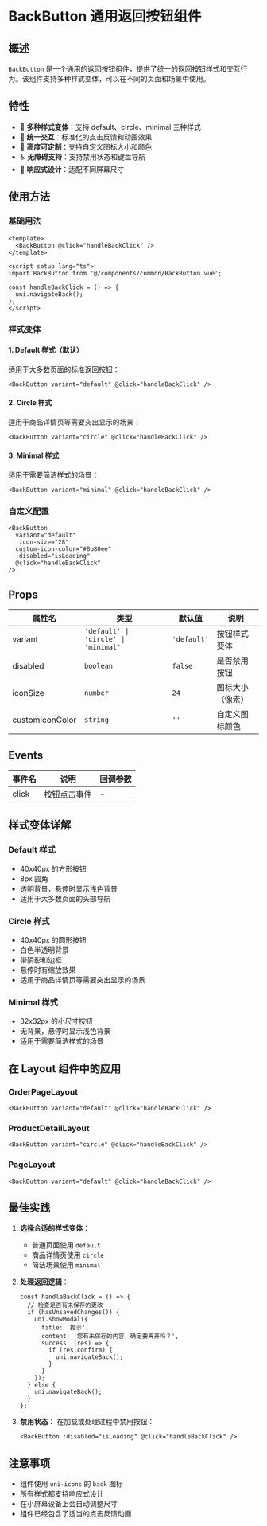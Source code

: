 # BackButton 通用返回按钮组件

## 概述

`BackButton` 是一个通用的返回按钮组件，提供了统一的返回按钮样式和交互行为。该组件支持多种样式变体，可以在不同的页面和场景中使用。

## 特性

- 🎨 **多种样式变体**：支持 default、circle、minimal 三种样式
- 🎯 **统一交互**：标准化的点击反馈和动画效果
- 🔧 **高度可定制**：支持自定义图标大小和颜色
- ♿ **无障碍支持**：支持禁用状态和键盘导航
- 📱 **响应式设计**：适配不同屏幕尺寸

## 使用方法

### 基础用法

```vue
<template>
  <BackButton @click="handleBackClick" />
</template>

<script setup lang="ts">
import BackButton from '@/components/common/BackButton.vue';

const handleBackClick = () => {
  uni.navigateBack();
};
</script>
```

### 样式变体

#### 1. Default 样式（默认）
适用于大多数页面的标准返回按钮：

```vue
<BackButton variant="default" @click="handleBackClick" />
```

#### 2. Circle 样式
适用于商品详情页等需要突出显示的场景：

```vue
<BackButton variant="circle" @click="handleBackClick" />
```

#### 3. Minimal 样式
适用于需要简洁样式的场景：

```vue
<BackButton variant="minimal" @click="handleBackClick" />
```

### 自定义配置

```vue
<BackButton 
  variant="default"
  :icon-size="28"
  custom-icon-color="#0b80ee"
  :disabled="isLoading"
  @click="handleBackClick" 
/>
```

## Props

| 属性名 | 类型 | 默认值 | 说明 |
|--------|------|--------|------|
| variant | `'default' \| 'circle' \| 'minimal'` | `'default'` | 按钮样式变体 |
| disabled | `boolean` | `false` | 是否禁用按钮 |
| iconSize | `number` | `24` | 图标大小（像素） |
| customIconColor | `string` | `''` | 自定义图标颜色 |

## Events

| 事件名 | 说明 | 回调参数 |
|--------|------|----------|
| click | 按钮点击事件 | - |

## 样式变体详解

### Default 样式
- 40x40px 的方形按钮
- 8px 圆角
- 透明背景，悬停时显示浅色背景
- 适用于大多数页面的头部导航

### Circle 样式
- 40x40px 的圆形按钮
- 白色半透明背景
- 带阴影和边框
- 悬停时有缩放效果
- 适用于商品详情页等需要突出显示的场景

### Minimal 样式
- 32x32px 的小尺寸按钮
- 无背景，悬停时显示浅色背景
- 适用于需要简洁样式的场景

## 在 Layout 组件中的应用

### OrderPageLayout
```vue
<BackButton variant="default" @click="handleBackClick" />
```

### ProductDetailLayout
```vue
<BackButton variant="circle" @click="handleBackClick" />
```

### PageLayout
```vue
<BackButton variant="default" @click="handleBackClick" />
```

## 最佳实践

1. **选择合适的样式变体**：
   - 普通页面使用 `default`
   - 商品详情页使用 `circle`
   - 简洁场景使用 `minimal`

2. **处理返回逻辑**：
   ```vue
   const handleBackClick = () => {
     // 检查是否有未保存的更改
     if (hasUnsavedChanges()) {
       uni.showModal({
         title: '提示',
         content: '您有未保存的内容，确定要离开吗？',
         success: (res) => {
           if (res.confirm) {
             uni.navigateBack();
           }
         }
       });
     } else {
       uni.navigateBack();
     }
   };
   ```

3. **禁用状态**：
   在加载或处理过程中禁用按钮：
   ```vue
   <BackButton :disabled="isLoading" @click="handleBackClick" />
   ```

## 注意事项

- 组件使用 `uni-icons` 的 `back` 图标
- 所有样式都支持响应式设计
- 在小屏幕设备上会自动调整尺寸
- 组件已经包含了适当的点击反馈动画
